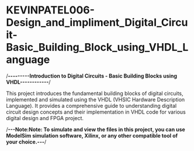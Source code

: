 # KEVINPATEL006-Design_and_impliment_Digital_Circuit-Basic_Building_Block_using_VHDL_Language
/**---------Introduction to Digital Circuits - Basic Building Blocks using VHDL------------**/

This project introduces the fundamental building blocks of digital circuits, implemented and simulated using the VHDL (VHSIC Hardware Description Language).
It provides a comprehensive guide to understanding digital circuit design concepts and their implementation in VHDL code for various digital design and FPGA project.

/**---Note:Note: To simulate and view the files in this project, you can use ModelSim simulation software, Xilinx, or any other compatible tool of your choice.---**/
